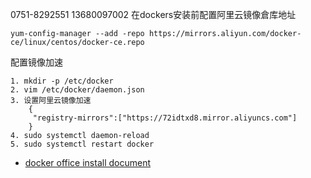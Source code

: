 0751-8292551  13680097002
在dockers安装前配置阿里云镜像倉库地址

    yum-config-manager --add -repo https://mirrors.aliyun.com/docker-ce/linux/centos/docker-ce.repo

配置镜像加速

    1. mkdir -p /etc/docker
    2. vim /etc/docker/daemon.json
    3. 设置阿里云镜像加速
        {
         "registry-mirrors":["https://72idtxd8.mirror.aliyuncs.com"]
        }
    4. sudo systemctl daemon-reload
    5. sudo systemctl restart docker
    
* [docker office install  document](https://docs.docker.com/install/linux/docker-ce/centos/)
